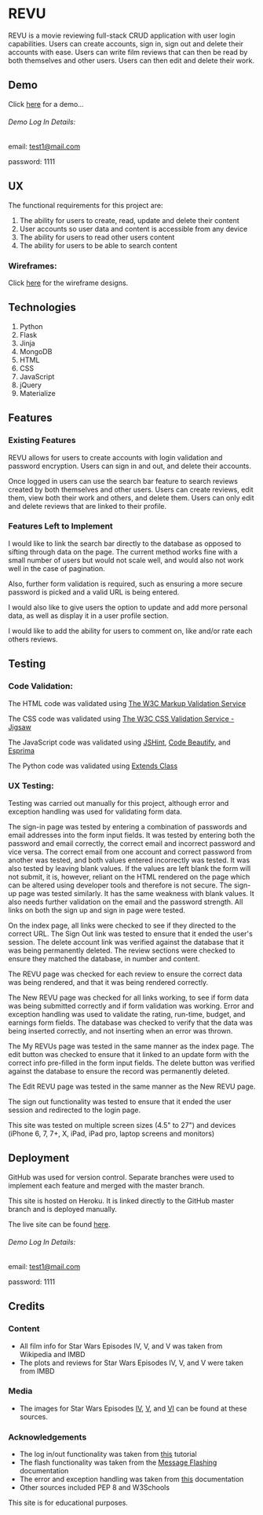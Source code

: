 # REVU

REVU is a movie reviewing full-stack CRUD application with user login capabilities.
Users can create accounts, sign in, sign out and delete their accounts with ease.
Users can write film reviews that can then be read by both themselves and other users.
Users can then edit and delete their work.

## Demo

Click [here](https://revu-webapp.herokuapp.com/) for a demo...

###### Demo Log In Details:
email: test1@mail.com

password: 1111

## UX

The functional requirements for this project are:
1. The ability for users to create, read, update and delete their content
2. User accounts so user data and content is accessible from any device
3. The ability for users to read other users content
4. The ability for users to be able to search content

### Wireframes:
Click [here](https://github.com/Olan1/revu/tree/master/wireframes) for the wireframe designs.

## Technologies
1. Python
2. Flask
3. Jinja
4. MongoDB
5. HTML
6. CSS
7. JavaScript
8. jQuery
9. Materialize

## Features

### Existing Features
REVU allows for users to create accounts with login validation and password encryption.
Users can sign in and out, and delete their accounts.

Once logged in users can use the search bar feature to search reviews created by both themselves and other users.
Users can create reviews, edit them, view both their work and others, and delete them.
Users can only edit and delete reviews that are linked to their profile.

### Features Left to Implement
I would like to link the search bar directly to the database as opposed to sifting through data on the page.
The current method works fine with a small number of users but would not scale well, and would also not work well in the case of pagination.

Also, further form validation is required, such as ensuring a more secure password is picked and a valid URL is being entered.

I would also like to give users the option to update and add more personal data, as well as display it in a user profile section.

I would like to add the ability for users to comment on, like and/or rate each others reviews.

## Testing

### Code Validation:
The HTML code was validated using [The W3C Markup Validation Service](https://validator.w3.org/)

The CSS code was validated using [The W3C CSS Validation Service - Jigsaw](https://jigsaw.w3.org/css-validator/)

The JavaScript code was validated using [JSHint](https://jshint.com/), [Code Beautify](https://codebeautify.org/jsvalidate), and [Esprima](https://esprima.org/demo/validate.html)

The Python code was validated using [Extends Class](https://extendsclass.com/python-tester.html)

### UX Testing:
Testing was carried out manually for this project, although error and exception handling was used for validating form data.

The sign-in page was tested by entering a combination of passwords and email addresses into the form input fields.
It was tested by entering both the password and email correctly, the correct email and incorrect password and vice versa.
The correct email from one account and correct password from another was tested, and both values entered incorrectly was tested.
It was also tested by leaving blank values. If the values are left blank the form will not submit, it is, however, reliant on the HTML rendered on the page which can be altered using developer tools and therefore is not secure.
The sign-up page was tested similarly. It has the same weakness with blank values.
It also needs further validation on the email and the password strength.
All links on both the sign up and sign in page were tested.

On the index page, all links were checked to see if they directed to the correct URL.
The Sign Out link was tested to ensure that it ended the user's session.
The delete account link was verified against the database that it was being permanently deleted.
The review sections were checked to ensure they matched the database, in number and content.

The REVU page was checked for each review to ensure the correct data was being rendered, and that it was being rendered correctly.

The New REVU page was checked for all links working, to see if form data was being submitted correctly and if form validation was working.
Error and exception handling was used to validate the rating, run-time, budget, and earnings form fields.
The database was checked to verify that the data was being inserted correctly, and not inserting when an error was thrown.

The My REVUs page was tested in the same manner as the index page.
The edit button was checked to ensure that it linked to an update form with the correct info pre-filled in the form input fields.
The delete button was verified against the database to ensure the record was permanently deleted.

The Edit REVU page was tested in the same manner as the New REVU page.

The sign out functionality was tested to ensure that it ended the user session and redirected to the login page.

This site was tested on multiple screen sizes (4.5" to 27") and devices (iPhone 6, 7, 7+, X, iPad, iPad pro, laptop screens and monitors)

## Deployment
GitHub was used for version control. Separate branches were used to implement each feature and merged with the master branch.

This site is hosted on Heroku. It is linked directly to the GitHub master branch and is deployed manually.

The live site can be found [here](https://revu-webapp.herokuapp.com/).

###### Demo Log In Details:
email: test1@mail.com

password: 1111

## Credits

### Content
- All film info for Star Wars Episodes IV, V, and V was taken from Wikipedia and IMBD
- The plots and reviews for Star Wars Episodes IV, V, and V were taken from IMBD

### Media
- The images for Star Wars Episodes [IV](https://m.media-amazon.com/images/M/MV5BNzVlY2MwMjktM2E4OS00Y2Y3LWE3ZjctYzhkZGM3YzA1ZWM2XkEyXkFqcGdeQXVyNzkwMjQ5NzM@._V1_.jpg), [V](https://upload.wikimedia.org/wikipedia/en/thumb/3/3c/SW_-_Empire_Strikes_Back.jpg/220px-SW_-_Empire_Strikes_Back.jpg), and [VI](http://t0.gstatic.com/images?q=tbn:ANd9GcRnTSmH4ckpqTGuLeBlI6DEnAagQq1Oha9c8fDlm2SRbcpEKZK0) can be found at these sources.

### Acknowledgements
- The log in/out functionality was taken from [this](https://www.youtube.com/watch?v=vVx1737auSE&list=WL&index=6&t=0s) tutorial
- The flash functionality was taken from the [Message Flashing](https://flask.palletsprojects.com/en/1.1.x/patterns/flashing/) documentation
- The error and exception handling was taken from [this](https://docs.python.org/2/tutorial/errors.html) documentation
- Other sources included PEP 8 and W3Schools

This site is for educational purposes.